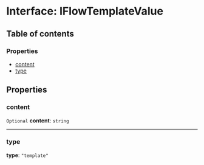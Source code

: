 # Interface: IFlowTemplateValue

## Table of contents

### Properties

* [content](/en/auto-docs/interface/interfaces/IFlowTemplateValue.md#content)
* [type](/en/auto-docs/interface/interfaces/IFlowTemplateValue.md#type)

## Properties

### content

`Optional` **content**: `string`

***

### type

**type**: `"template"`
